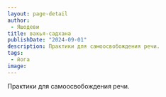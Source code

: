 ```yaml
---
layout: page-detail
author:
 - Яшодеви
title: вакья-садхана
publishDate: "2024-09-01"
description: Практики для самоосвобождения речи.
tags:
 - йога
image: 
---
```


Практики для самоосвобождения речи.

